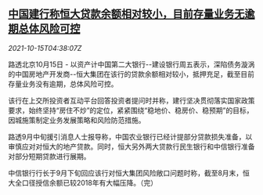 <!--1634274062000-->
[中国建行称恒大贷款余额相对较小，目前存量业务无逾期总体风险可控](https://cn.reuters.com/article/china-ccb-evergrande-loan-1015-idCNKBS2H50BN)
------

<div><i>2021-10-15T04:38:07Z</i></div><p>路透北京10月15日 - 以资产计中国第二大银行--建设银行周五表示，深陷债务漩涡的中国房地产开发商--恒大集团在该行的贷款余额相对较小，抵押充足，截至目前存量业务没有逾期，总体风险可控。 </p><p>该行在上交所投资者互动平台回答投资者提问时并称，建行坚决贯彻落实国家政策要求，始终坚持“房住不炒”的定位，紧紧围绕“稳地价、稳房价、稳预期”的目标，因城施策制定业务发展策略和风险防范措施。</p><p>路透9月中旬援引消息人士报导称，中国农业银行已经计提部分贷款损失准备，以审慎应对对恒大的地产贷款。同时，恒大另外两大贷款行民生银行和中信银行准备对部分短期贷款进行展期。</p><p>中信银行行长于9月下旬回应该行对恒大集团风险敞口问题时称，截至8月末，恒大全口径授信余额已较2018年有大幅压降。（完）</p>
